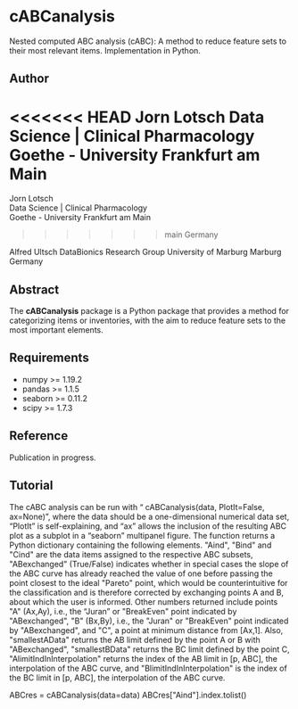 # cABCanalysis
Nested computed ABC analysis (cABC): A method to reduce feature sets to their most relevant items. Implementation in Python.

## Author
<<<<<<< HEAD
Jorn Lotsch
Data Science | Clinical Pharmacology
Goethe - University
Frankfurt am Main
=======
Jorn Lotsch  
Data Science | Clinical Pharmacology  
Goethe - University
Frankfurt am Main  
>>>>>>> main
Germany

Alfred Ultsch
DataBionics Research Group
University of Marburg
Marburg
Germany

## Abstract
The **cABCanalysis** package is a Python package that provides a method for categorizing items or inventories, with the aim to reduce feature sets to the most important elements.

## Requirements
* numpy >= 1.19.2
* pandas >= 1.1.5
* seaborn >= 0.11.2
* scipy >= 1.7.3

## Reference
Publication in progress.

## Tutorial
The cABC analysis can be run with “ cABCanalysis(data, PlotIt=False, ax=None)”, where the data should be a one-dimensional numerical data set, “PlotIt” is self-explaining, and “ax” allows the inclusion of the resulting ABC plot as a subplot in a “seaborn” multipanel figure. The function returns a Python dictionary containing the following elements. "Aind", "Bind" and "Cind" are the data items assigned to the respective ABC subsets, "ABexchanged" (True/False) indicates whether in special cases the slope of the ABC curve has already reached the value of one before passing the point closest to the ideal "Pareto" point, which would be counterintuitive for the classification and is therefore corrected by exchanging points A and B, about which the user is informed. Other numbers returned include points "A" (Ax,Ay), i.e., the “Juran” or "BreakEven" point indicated by "ABexchanged", "B" (Bx,By), i.e., the "Juran" or "BreakEven" point indicated by "ABexchanged", and "C", a point at minimum distance from [Ax,1]. Also, "smallestAData" returns the AB limit defined by the point A or B with "ABexchanged", "smallestBData" returns the BC limit defined by the point C, "AlimitIndInInterpolation" returns the index of the AB limit in [p, ABC], the interpolation of the ABC curve, and "BlimitIndInInterpolation" is the index of the BC limit in [p, ABC], the interpolation of the ABC curve.

ABCres = cABCanalysis(data=data) ABCres["Aind"].index.tolist()